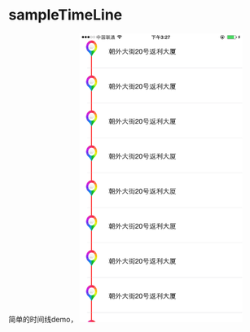 # sampleTimeLine
简单的时间线demo，
<img src="https://raw.githubusercontent.com/gbaopangbp/sampleTimeLine/master/timeLine/IMG_0002.PNG" width=320 height=568/>
